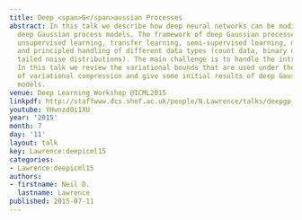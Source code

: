 ```yaml
---
title: Deep <span>G</span>aussian Processes
abstract: In this talk we describe how deep neural networks can be modified to produce
  deep Gaussian process models. The framework of deep Gaussian processes allow for
  unsupervised learning, transfer learning, semi-supervised learning, multi-task learning
  and principled handling of different data types (count data, binary data, heavy
  tailed noise distributions). The main challenge is to handle the intractabilities.
  In this talk we review the variational bounds that are used under the framework
  of variational compression and give some initial results of deep Gaussian process
  models.
venue: Deep Learning Workshop @ICML2015
linkpdf: http://staffwww.dcs.shef.ac.uk/people/N.Lawrence/talks/deepgp_icmldeep15.pdf
youtube: YHwnzd0i1XU
year: '2015'
month: 7
day: '11'
layout: talk
key: Lawrence:deepicml15
categories:
- Lawrence:deepicml15
authors:
- firstname: Neil D.
  lastname: Lawrence
published: 2015-07-11
---
```

